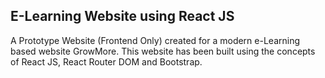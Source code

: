 ## E-Learning Website using React JS

A Prototype Website (Frontend Only) created for a modern e-Learning based website GrowMore. This website has been built using the concepts of React JS, React Router DOM and Bootstrap.
